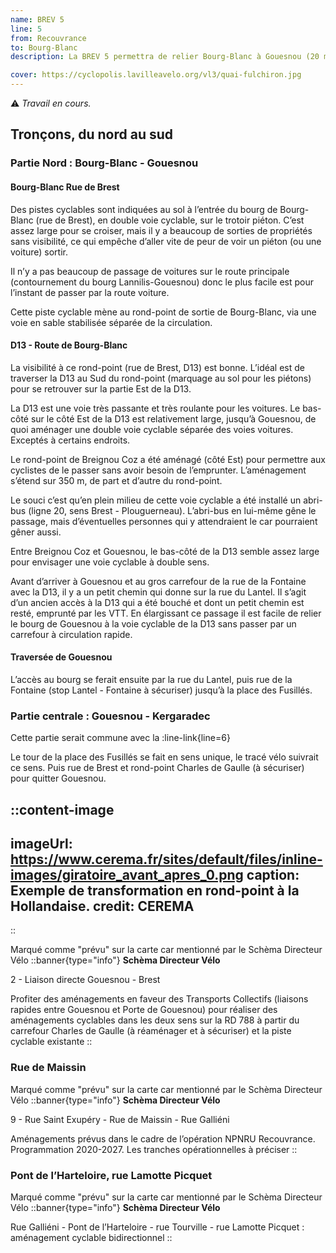 ```yaml
---
name: BREV 5
line: 5
from: Recouvrance
to: Bourg-Blanc
description: La BREV 5 permettra de relier Bourg-Blanc à Gouesnou (20 minutes) et Gouesnou à Recouvrance (30 minutes), en passant par la zone de Kergaradec et le terminus du Tram (porte de Gouesnou), la prison, le quartier de Coataudon, Rue Montaigne, le pont de l’Harteloire et les Capucins. Une partie de cette BREV est commune avec la BREV 6 (Océanopolis - Plabennec), de Gouesnou à Kergaradec (D788).

cover: https://cyclopolis.lavilleavelo.org/vl3/quai-fulchiron.jpg
---
```


⚠️ *Travail en cours.*

## Tronçons, du nord au sud

### Partie Nord : Bourg-Blanc - Gouesnou
#### Bourg-Blanc Rue de Brest
Des pistes cyclables sont indiquées au sol à l’entrée du bourg de Bourg-Blanc (rue de Brest), en double voie cyclable, sur le trotoir piéton. C’est assez large pour se croiser, mais il y a beaucoup de sorties de propriétés sans visibilité, ce qui empêche d’aller vite de peur de voir un piéton (ou une voiture) sortir.

Il n’y a pas beaucoup de passage de voitures sur le route principale (contournement du bourg Lannilis-Gouesnou) donc le plus facile est pour l’instant de passer par la route voiture.

Cette piste cyclable mène au rond-point de sortie de Bourg-Blanc, via une voie en sable stabilisée séparée de la circulation.

#### D13 - Route de Bourg-Blanc
La visibilité à ce rond-point (rue de Brest, D13) est bonne. L’idéal est de traverser la D13 au Sud du rond-point (marquage au sol pour les piétons) pour se retrouver sur la partie Est de la D13.

La D13 est une voie très passante et très roulante pour les voitures. Le bas-côté sur le côté Est de la D13 est relativement large, jusqu’à Gouesnou, de quoi aménager une double voie cyclable séparée des voies voitures. Exceptés à certains endroits.

Le rond-point de Breignou Coz a été aménagé (côté Est) pour permettre aux cyclistes de le passer sans avoir besoin de l’emprunter. L’aménagement s’étend sur 350 m, de part et d’autre du rond-point.

Le souci c’est qu’en plein milieu de cette voie cyclable a été installé un abri-bus (ligne 20, sens Brest - Plouguerneau). L’abri-bus en lui-même gêne le passage, mais d’éventuelles personnes qui y attendraient le car pourraient gêner aussi.


Entre Breignou Coz et Gouesnou, le bas-côté de la D13 semble assez large pour envisager une voie cyclable à double sens.

Avant d’arriver à Gouesnou et au gros carrefour de la rue de la Fontaine avec la D13, il y a un petit chemin qui donne sur la rue du Lantel. Il s’agit d’un ancien accès à la D13 qui a été bouché et dont un petit chemin est resté, emprunté par les VTT. En élargissant ce passage il est facile de relier le bourg de Gouesnou à la voie cyclable de la D13 sans passer par un carrefour à circulation rapide.


#### Traversée de Gouesnou

L’accès au bourg se ferait ensuite par la rue du Lantel, puis rue de la Fontaine (stop Lantel - Fontaine à sécuriser) jusqu’à la place des Fusillés. 

### Partie centrale : Gouesnou - Kergaradec

Cette partie serait commune avec la :line-link{line=6}

Le tour de la place des Fusillés se fait en sens unique, le tracé vélo suivrait ce sens. Puis rue de Brest et rond-point Charles de Gaulle (à sécuriser) pour quitter Gouesnou.

::content-image
---
imageUrl: https://www.cerema.fr/sites/default/files/inline-images/giratoire_avant_apres_0.png
caption: Exemple de transformation en rond-point à la Hollandaise.
credit: CEREMA
---
::

Marqué comme "prévu" sur la carte car mentionné par le Schèma Directeur Vélo
::banner{type="info"}
**Schèma Directeur Vélo**

2 - Liaison directe Gouesnou - Brest

Profiter des aménagements en faveur des Transports Collectifs (liaisons rapides entre Gouesnou et Porte de Gouesnou) pour réaliser des aménagements cyclables dans les deux sens sur la RD 788 à partir du carrefour Charles de Gaulle (à réaménager et à sécuriser) et la piste cyclable existante
::



### Rue de Maissin
Marqué comme "prévu" sur la carte car mentionné par le Schèma Directeur Vélo
::banner{type="info"}
**Schèma Directeur Vélo**

9 - Rue Saint Exupéry - Rue de Maissin - Rue Galliéni

Aménagements prévus dans le cadre de l’opération NPNRU Recouvrance. Programmation 2020-2027. Les tranches opérationnelles à préciser
::

### Pont de l’Harteloire, rue Lamotte Picquet
Marqué comme "prévu" sur la carte car mentionné par le Schèma Directeur Vélo
::banner{type="info"}
**Schèma Directeur Vélo**

Rue Galliéni - Pont de l’Harteloire - rue Tourville - rue Lamotte Picquet : aménagement cyclable bidirectionnel
::

